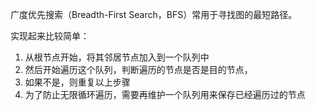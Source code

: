 广度优先搜索（Breadth-First Search，BFS）常用于寻找图的最短路径。

实现起来比较简单：
1. 从根节点开始，将其邻居节点加入到一个队列中
2. 然后开始遍历这个队列，判断遍历的节点是否是目的节点，
3. 如果不是，则重复以上步骤
4. 为了防止无限循环遍历，需要再维护一个队列用来保存已经遍历过的节点

